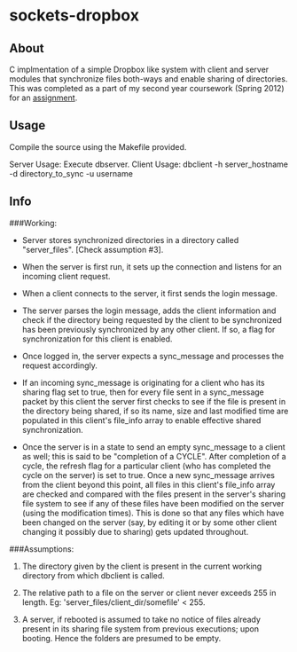 sockets-dropbox
===============

About
-----

C implmentation of a simple Dropbox like system with client and server modules 
that synchronize files both-ways and enable sharing of directories. This was
completed as a part of my second year coursework (Spring 2012) for an
[assignment](http://www.cdf.toronto.edu/~csc209h/winter/posted_assignments/a4.shtml).


Usage
-----

Compile the source using the Makefile provided.

Server Usage: Execute dbserver.
Client Usage: dbclient -h server_hostname -d directory_to_sync -u username


Info
----

###Working:

 * Server stores synchronized directories in a directory called 
	"server_files". [Check assumption #3].

 * When the server is first run, it sets up the connection and listens
	for an incoming client request.

 * When a client connects to the server, it first sends the login message.

 * The server parses the login message, adds the client information and
	check if the directory being requested by the client to be synchronized
	has been previously synchronized by any other client. If so, a flag for
	synchronization for this client is enabled.

 * Once logged in, the server expects a sync\_message and processes the
   request accordingly.

  * If an incoming sync\_message is originating for a client who has 
  its sharing flag set to true, then for every file sent in a sync\_message
  packet by this client the server first checks to see if the file is
  present in the directory being shared, if so its name, size and last
  modified time are populated in this client's file\_info array to enable
  effective shared synchronization.

  * Once the server is in a state to send an empty sync\_message to a
  client as well; this is said to be "completion of a CYCLE". After
  completion of a cycle, the refresh flag for a particular client (who
  has completed the cycle on the server) is set to true. Once a new 
  sync\_message arrives from the client beyond this point, all files in 
  this client's file_info array are checked and compared with the files
  present in the server's sharing file system to see if any of these files
  have been modified on the server (using the modification times). This is
  done so that any files which have been changed on the server (say, by
  editing it or by some other client changing it possibly due to sharing)
  gets updated throughout.

###Assumptions:
 1. The directory given by the client is present in the current working 
	directory from which dbclient is called.
 
 2. The relative path to a file on the server or client never exceeds 255 in 
	length. Eg: 'server\_files/client_dir/somefile' < 255.

 3. A server, if rebooted is assumed to take no notice of files already
	present in its sharing file system from previous executions; upon booting. 
	Hence the folders are presumed to be empty.
